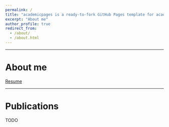 ```yaml
---
permalink: /
title: "academicpages is a ready-to-fork GitHub Pages template for academic personal websites"
excerpt: "About me"
author_profile: true
redirect_from:
  - /about/
  - /about.html
---
```


___
# About me

[Resume](https://Bertinus.github.io/files/Resume.pdf)

___
# Publications

TODO
